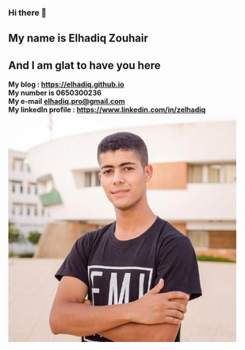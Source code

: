 ### Hi there 👋
## My name is Elhadiq Zouhair 
## And I am glat to have you here

**My blog : https://elhadiq.github.io** <br/>
**My number is 0650300236** <br/>
**My e-mail elhadiq.pro@gmail.com**<br/>
**My linkedIn profile : https://www.linkedin.com/in/zelhadiq**
<br/>
![its me](https://github.com/Elhadiq/Elhadiq/blob/main/Elhadiq/src/zouhair.jfif)

